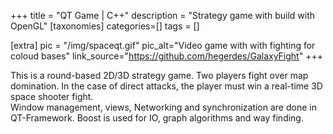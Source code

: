+++
title = "QT Game | C++"
description = "Strategy game with build with OpenGL"
[taxonomies]
categories=[]
tags = []

[extra]
pic = "/img/spaceqt.gif"
pic_alt="Video game with with fighting for coloud bases"
link_source="https://github.com/hegerdes/GalaxyFight"
+++

This is a round-based 2D/3D strategy game. Two players fight over map domination. In the case of direct attacks, the player must win a real-time 3D space shooter fight.  
Window management, views, Networking and synchronization are done in QT-Framework. Boost is used for IO, graph algorithms and way finding.
